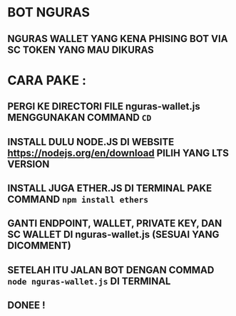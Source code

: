 # BOT NGURAS

## NGURAS WALLET YANG KENA PHISING BOT VIA SC TOKEN YANG MAU DIKURAS


# CARA PAKE :

## PERGI KE DIRECTORI FILE  nguras-wallet.js MENGGUNAKAN COMMAND `CD`

## INSTALL DULU NODE.JS DI WEBSITE https://nodejs.org/en/download PILIH YANG LTS VERSION

## INSTALL JUGA ETHER.JS DI TERMINAL PAKE COMMAND `npm install ethers`

## GANTI ENDPOINT, WALLET, PRIVATE KEY, DAN SC WALLET DI nguras-wallet.js (SESUAI YANG DICOMMENT)

## SETELAH ITU JALAN BOT DENGAN COMMAD `node nguras-wallet.js` DI TERMINAL

## DONEE !